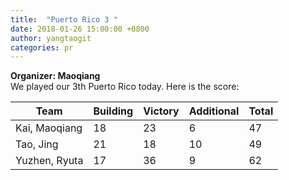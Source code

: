 ```yaml
---
title:  "Puerto Rico 3 "
date: 2018-01-26 15:00:00 +0800
author: yangtaogit
categories: pr
---
```

**Organizer: Maoqiang**  
We played our 3th Puerto Rico today. Here is the score: 

| Team          | Building | Victory | Additional | Total |
| ------------- | -------- | ------- | ---------- | ----- |
| Kai, Maoqiang | 18       | 23      | 6          | 47    |
| Tao, Jing     | 21       | 18      | 10         | 49    |
| Yuzhen, Ryuta | 17       | 36      | 9          | 62    |

	
